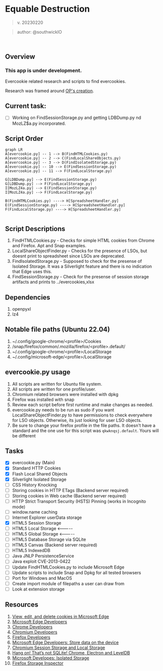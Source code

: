 
# Equable Destruction
> v. 20230220

> author: @southwickIO
<br>

## Overview
### This app is under development.
 Evercookie related research and scripts to find evercookies.
<br>

Research was framed around [OP's creation](https://github.com/samyk/evercookie).
<br>

## Current task:
- [ ] Working on FindSessionStorage.py and getting LDBDump.py nd MozLZ$a.py incorporated.

## Script Order
```mermaid
graph LR
A[evercookie.py] -- 1 --> B(FindHTMLCookies.py)
A[evercookie.py] -- 2 --> C(FindLocalShareObjects.py)
A[evercookie.py] -- 3 --> D(FindIsolatedStorage.py)
A[evercookie.py] -- 10 --> E(FindSessionStorage.py)
A[evercookie.py] -- 11 --> F(FindLocalStorage.py)

G[LDBDump.py] --> E(FindSessionStorage.py)
G[LDBDump.py] --> F(FindLocalStorage.py)
I[MozLZ4a.py] --> E(FindSessionStorage.py)
I[MozLZ4a.py] --> F(FindLocalStorage.py)

B(FindHTMLCookies.py) ----> H[SpreadsheetHandler.py]
E(FindSessionStorage.py) ----> H[SpreadsheetHandler.py]
F(FindLocalStorage.py) ----> H[SpreadsheetHandler.py]


```

## Script Descriptions
 1. FindHTMLCookies.py - Checks for simple HTML cookies from Chrome and Firefox. Apt and Snap examples.
 2. LocalShareObjectFinder.py - Checks for the presence of LSOs, but doesnt print to spreadsheet since LSOs are deprecated.
 3. FindIsolatedStorage.py - Supposed to check for the presense of Isolated Storage. It was a Silverlight feature and there is no indication that Edge uses this.
 4. FindSessionStorage.py - Check for the presense of session storage artifacts and prints to ../evercookies,xlsx

## Dependencies
 1. openpyxl
 2. lz4

## Notable file paths (Ubuntu 22.04)
1. ~/.config/google-chrome/\<profile\>/Cookies
2. /snap/firefox/common/.mozilla/firefox/\<profile\>.default/
3. ~/.config/google-chrome/\<profile\>/LocalStorage
4. ~/.config/microsoft-edge/\<profile\>/LocalStorage

## evercookie.py usage
 1. All scripts are written for Ubuntu file system.
 2. All scripts are written for one profile/user.
 3. Chromium related browsers were installed with dpkg
 4. Firefox was installed with snap
 5. Review each script before first runtime and make changes as needed.
 6. evercookie.py needs to be run as sudo if you want LocalShareObjectFinder.py to have permissions to check everywhere for LSO objects. Otherwise, its just looking for user LSO objects.
 7. Be sure to change your firefox profile in the file paths. It doesn't have a standard and the one use for this script was ```qkwknqsj.default```. Yours will be different

## Tasks
- [x] evercookie.py (Main)
- [x] Standard HTTP Cookies
- [x] Flash Local Shared Objects
- [x] Silverlight Isolated Storage
- [ ] CSS History Knocking
- [ ] Storing cookies in HTTP ETags (Backend server required)
- [ ] Storing cookies in Web cache (Backend server required)
- [ ] HTTP Strict Transport Security (HSTS) Pinning (works in Incognito mode)
- [ ] window.name caching
- [ ] Internet Explorer userData storage
- [x] HTML5 Session Storage
- [ ] HTML5 Local Storage <-----
- [ ] HTML5 Global Storage <-----
- [ ] HTML5 Database Storage via SQLite
- [ ] HTML5 Canvas (Backend server required)
- [ ] HTML5 IndexedDB
- [ ] Java JNLP PersistenceService
- [ ] Java exploit CVE-2013-0422
- [ ] Update FindHTMLCookies.py to include Microsoft Edge
- [ ] Update scripts to include Snap and Dpkg for all tested browsers
- [ ] Port for Windows and MacOS
- [ ] Create import module of filepaths a user can draw from
- [ ] Look at extension storage

## Resources
1. [View, edit, and delete cookies in Microsoft Edge](https://learn.microsoft.com/en-us/microsoft-edge/devtools-guide-chromium/storage/cookies)
2. [Microsoft Edge Developers](https://learn.microsoft.com/en-us/microsoft-edge/developer/)
3. [Chrome Developers](https://developer.chrome.com/docs/)
4. [Chromium Developers](https://www.chromium.org/developers/)
5. [Firefox Developers](https://developer.mozilla.org/en-US/)
6. [Microsoft Edge Developers: Store data on the device](https://learn.microsoft.com/en-us/microsoft-edge/progressive-web-apps-chromium/how-to/offline)
7. [Chromium Session Storage and Local Storage](https://www.cclsolutionsgroup.com/post/chromium-session-storage-and-local-storage)
8. [Hang on! That’s not SQLite! Chrome, Electron and LevelDB](https://www.cclsolutionsgroup.com/post/hang-on-thats-not-sqlite-chrome-electron-and-leveldb)
9. [Microsoft Developes: Isolated Storage](https://learn.microsoft.com/en-us/dotnet/standard/io/isolated-storage)
10. [Firefox Storage Inspector](https://firefox-source-docs.mozilla.org/devtools-user/storage_inspector/)
